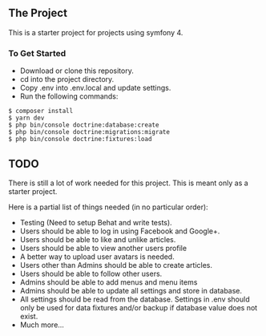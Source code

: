 ## The Project

This is a starter project for projects using symfony 4.

### To Get Started

- Download or clone this repository.
- cd into the project directory.
- Copy .env into .env.local and update settings.
- Run the following commands:
```
$ composer install
$ yarn dev
$ php bin/console doctrine:database:create
$ php bin/console doctrine:migrations:migrate
$ php bin/console doctrine:fixtures:load
```

## TODO

There is still a lot of work needed for this project. This is meant only as a 
starter project.

Here is a partial list of things needed (in no particular order):

- Testing (Need to setup Behat and write tests).
- Users should be able to log in using Facebook and Google+.
- Users should be able to like and unlike articles.
- Users should be able to view another users profile
- A better way to upload user avatars is needed.
- Users other than Admins should be able to create articles.
- Users should be able to follow other users.
- Admins should be able to add menus and menu items
- Admins should be able to update all settings and store in database.
- All settings should be read from the database. Settings in .env should only be used for 
data fixtures and/or backup if database value does not exist.
- Much more...
